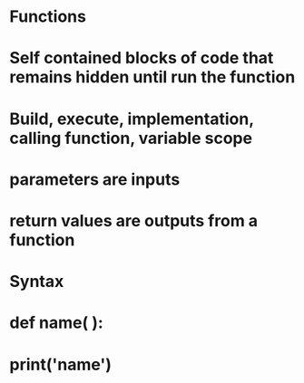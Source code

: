 # Functions
# Self contained blocks of code that remains hidden until run the function
# Build, execute, implementation, calling function, variable scope
# parameters are inputs
# return values are outputs from a function

# Syntax
# def name( ):
#    print('name')
